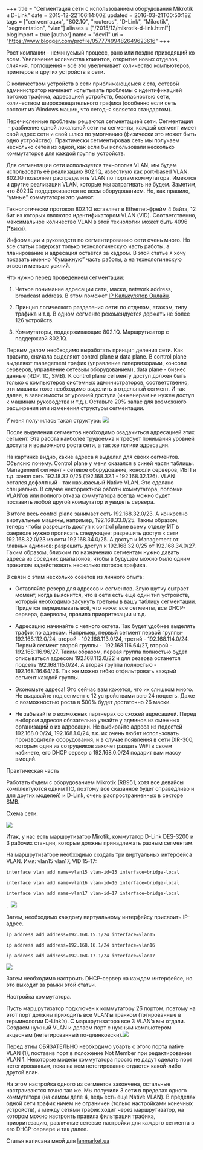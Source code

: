 +++
title = "Сегментация сети с использованием оборудования Mikrotik и D-Link"
date = 2015-12-22T06:14:00Z
updated = 2016-03-21T00:50:18Z
tags = ["сегментация", "802.1Q", "routeros", "D-Link", "Mikrotik", "segmentation", "vlan"]
aliases = ["/2015/12/mikrotik-d-link.html"]
blogimport = true 
[author]
	name = "devi1"
	uri = "https://www.blogger.com/profile/05777499482649623616"
+++

Рост компании - неминуемый процесс, рано или поздно приходящий ко всем. Увеличение количества клиентов, открытие новых отделов, слияния, поглощения - всё это увеличивает количество компьютеров, принтеров и других устройств в сети.

С количеством устройств в сети приближающемся к ста, сетевой администратор начинает испытывать проблемы с идентификацией потоков трафика, адресацией устройств, безопасностью сети, количеством широковещательного трафика (особенно если сеть состоит из Windows машин, что сегодня является стандартом).

Перечисленные проблемы решаются сегментацией сети. Сегментация  - разбиение одной локальной сети на сегменты, каждый сегмент имеет свой адрес сети и свой шлюз по умолчанию (физически это может быть одно устройство). Практически сегментировав сеть мы получаем несколько сетей из одной, как если бы использовали несколько коммутаторов для каждой группы устройств.

  

Для сегментации сети используется технология VLAN, мы будем использовать её реализацию 802.1Q, известную как port-based VLAN. 802.1Q позволяет распределить VLAN по портам коммутатора. Имеются и другие реализации VLAN, которые мы затрагивать не будем. Заметим, что 802.1Q поддерживается не всем оборудованием. Но, как правило, “умные” коммутаторы это умеют.

Технологически протокол 802.1Q вставляет в Ethernet-фрейм 4 байта, 12 бит из которых являются идентификатором VLAN (VID). Соответственно, максимальное количество VLAN в этой технологии может быть 4096 (\*[вики](https://ru.wikipedia.org/wiki/IEEE_802.1Q)).

Информации и руководств по сегментированию сети очень много. Но все статьи содержат только технологическую часть работы, а планирование и адресация остаётся за кадром. В этой статье я хочу показать именно “бумажную” часть работы, а на технологическую отвести меньше усилий.

  

Что нужно перед проведением сегментации:

1.  Четкое понимание адресации сети, маски, network address, broadcast address. В этом поможет [IP Калькулятор Онлайн](http://ip-calculator.ru/).
    
2.  Принцип логического разделения сети: по отделам, этажам, типу трафика и т.д. В одном сегменте рекомендуется держать не более 126 устройств.
    
3.  Коммутаторы, поддерживающие 802.1Q. Маршрутизатор с поддержкой 802.1Q.
    

  

Первым делом необходимо выработать принцип деления сети. Как правило, сначала выделяют control plane и data plane. В control plane выделяют management трафик (управление гипервизорами, консоли серверов, управление сетевым оборудованием), data plane - бизнес данные (RDP, 1C, SMB). К control plane сегменту доступ должен быть только с компьютеров системных администраторов, соответственно, эти машины тоже необходимо выделить в отдельный сегмент. И так далее, в зависимости от уровней доступа (инженерам не нужен доступ к машинам руководства и т.д.). Оставьте 20% запас для возможного расширения или изменения структуры сегментации.

У меня получилась такая структура: ![](https://lh6.googleusercontent.com/nhuWmSY3V4UQ4dQCf4RZjOI4SVgXQaZTocffhDKq14vpOHI8NZnWnvcqmhHM1I8AZxa-zpKU7UxUa34KQjz3-sdautJnFhJEkXjR8UiBR5s6IKZtkS6ZsSTZqnW7lqR2o-v17lxc)

После выделения сегментов необходимо озадачиться адресацией этих сегмент. Эта работа наиболее трудоемка и требует понимания уровней доступа и возможного роста сети, а так же логики адресации.

На картинке видно, какие адреса я выделил для своих сегментов. Объясню почему. Control plane у меня оказался в синей части таблицы. Management сегмент - сетевое оборудование, консоли серверов, ИБП и т.д. занял сеть 192.18.32.0/25 (192.168.32.1 - 192.168.32.126). VLAN остался дефолтный - так называемый Native VLAN. Это сделано специально. В случае некорректной работы коммутатора, поломки VLAN’ов или полного отказа коммутатора всегда можно будет поставить любой другой коммутатор и увидеть сервера.

В итоге весь control plane занимает сеть 192.168.32.0/23. А конкретно виртуальные машины, например, 192.168.33.0/25. Таким образом, теперь чтобы разрешить доступ к control plane всему отделу ИТ в фаерволе нужно прописать следующее: разрешить доступ к сети 192.168.32.0/23 из сети 192.168.34.0/25. А доступ к Management от главных админов: разрешить доступ к 192.168.32.0/25 от 192.168.34.0/27. Таким образом, близким по назначению сегментам нужно давать адреса из соседних диапазонов, чтобы в будущем можно было одним правилом задействовать несколько потоков трафика.

В связи с этим несколько советов из личного опыта:

*   Оставляйте резерв для адресов и сегментов. Злую шутку сыграет момент, когда выяснится, что в сети есть ещё один тип устройств, который необходимо засунуть третьим в вашу таблицу сегментации. Придется переделывать всё, что ниже: все сегменты, все DHCP-сервера, фаерволы, правила приоритезации и т.д.
    
*   Адресацию начинайте с четного октета. Так будет удобнее выделять трафик по адресам. Например, первый сегмент первой группы- 192.168.112.0/24, второй - 192.168.113.0/24, третий - 192.168.114.0/24. Первый сегмент второй группы -  192.168.116.64/27, второй - 192.168.116.96/27. Таким образом, первая группа полностью будет описываться адресом 192.168.112.0/22 и для резерва останется подсеть 192.168.115.0/24. А вторая группа полностью - 192.168.116.64/26. Так же можно гибко отфильтровать каждый сегмент каждой группы.
    
*   Экономьте адреса! Это сейчас вам кажется, что их слишком много. Не выдавайте под сегмент с 12 устройствами всю 24 подсеть. Даже с возможностью роста в 500% будет достаточно 26 маски.
    
*   Не забывайте о возможных партнерах со схожей адресацией. Перед выбором адресов обязательно узнайте у админов из смежных организаций о их адресации. Не выбирайте адреса из подсетей 192.168.0.0/24, 192.168.1.0/24, т.к. их очень любят использовать производители оборудования, и в случае появления в сети DIR-300, которым один из сотрудников захочет раздать WiFi в своем кабинете, его DHCP сервер с 192.168.0.0/24 подарит вам массу эмоций.
    

Практическая часть

  

Работать будем с оборудованием Mikrotik (RB951, хотя все девайсы комплектуются одним ПО, поэтому все сказанное будет справедливо и для других моделей) и D-Link, очень распространненных в секторе SMB.

Схема сети:

![](https://lh5.googleusercontent.com/o6V2Mzj-St4g7gG277tJ_UNS0xDMPJvogBpGlm2N7mSAZdKnQwoSERPHr5sgqzxnXLNat4ylof5LysPD0MoDm3qNrAF6hrcB__Dqzn8tQL4sugMt4UymGdpbvW0yKiARw3Eqqsvg)

Итак, у нас есть маршрутизатор Mirotik, коммутатор D-Link DES-3200 и 3 рабочих станции, которые должны принадлежать разным сегментам.

На маршрутизаторе необходимо создать три виртуальных интерфейса VLAN. Имя: vlan15 vlan17, VID 15-17:
```
interface vlan add name=vlan15 vlan-id=15 interface=bridge-local

interface vlan add name=vlan16 vlan-id=16 interface=bridge-local

interface vlan add name=vlan17 vlan-id=17 interface=bridge-local
```
  

.  ![](https://lh3.googleusercontent.com/6Y_bjdAW4NdnmpiFHEKiNiTw1j3OU-PWAiMbPffmXcUxCssWIWi7Hjmo09GQChxUJQQ7HFTD8l4Ka_E-9zHN3mfoi715eDly7vJfLnYbDBLkNIjbvUAXym4PHtiyYjmKi3MOoEjc)

Затем, необходимо каждому виртуальному интерфейсу присвоить IP-адрес.
```
ip address add address=192.168.15.1/24 interface=vlan15

ip address add address=192.168.16.1/24 interface=vlan16

ip address add address=192.168.17.1/24 interface=vlan17
```
![](https://lh6.googleusercontent.com/7y_ZiHo5HBjRfyYaJoeA15taUEf9PzGTmZmw5_VlsO1O0NPjbouOLi73NLrihKok2HlA4LTGHa_mR3h4UHHI6UQuYEIooHnk1Vp6_bhYdLW1IZTFG9k8HvjnNOKtdteIiv3_3lfZ)

  

Затем необходимо настроить DHCP-сервер на каждом интерфейсе, но это выходит за рамки этой статьи.

  

Настройка коммутатора.

Пусть маршрутизатор подключен к коммутатору 26 портом, поэтому на этот порт должны приходить все VLAN’ы транком (тэгированные в терминологии D-Link’a). С маршрутизатора все 3 VLAN’a мы отдали. Создаем нужный VLAN и делаем порт с нужным компьютером акцесным (нетегированный по-длинковски).![](https://lh5.googleusercontent.com/_Mp-AmoTm6zxJUZG0rhNORKeWyePn1JfqYqTpCEcJKhwSbAPdSAmNYJUwVxZ6e8iljyZ46p-PcBNlDqXEyTsvleq13CEKBe0DZc5hf5oYel6TCXiA6wPWbsMqzOckvomiExkghj8)

  

Перед этим ОБЯЗАТЕЛЬНО необходимо убарть с этого порта native VLAN (1), поставив порт в положение Not Member при редактировании VLAN 1. Некоторые модели коммутатора просто не дадут сделать порт нетегированным, пока на нем нетегированно отдается какой-либо другой влан.

На этом настройка одного из сегментов закончена, остальные настраиваются точно так же. Мы получили 3 сети в пределах одного коммутатора (на самом деле 4, ведь есть ещё Native VLAN). В пределах одной сети трафик ничем не ограничен (только настройками конечных устройств), а между сетями трафик ходит через маршрутизатор, на котором можно настроить правила фильтрации трафика, приоритезацию, различные сетевые настройки для каждого сегмента в его DHCP-сервере и так далее.

  
  
  
  
  
  
Статья написана мной для [lanmarket.ua](http://lanmarket.ua/stats/segmentaciya-seti-ispolzovanie-protokola-802-1Q)